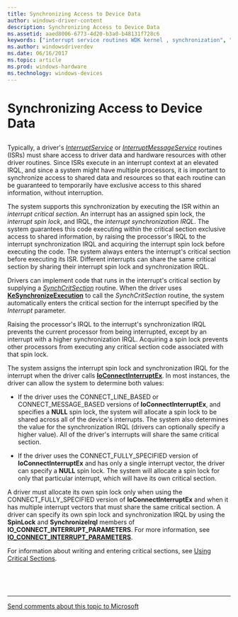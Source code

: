 ```yaml
---
title: Synchronizing Access to Device Data
author: windows-driver-content
description: Synchronizing Access to Device Data
ms.assetid: aaed8006-6773-4d20-b3a0-b48131f728c6
keywords: ["interrupt service routines WDK kernel , synchronization", "ISRs WDK kernel , synchronization", "interrupt objects WDK kernel , synchronization", "synchronization WDK kernel , interrupts", "single interrupt vectors WDK kernel", "critical section routines WDK kernel", "interrupt spin locks WDK kernel", "spin locks WDK kernel", "synchronization WDK kernel , device data access", "SynchCritSection", "SynchronizeIrql", "SpinLock parameter"]
ms.author: windowsdriverdev
ms.date: 06/16/2017
ms.topic: article
ms.prod: windows-hardware
ms.technology: windows-devices
---
```


# Synchronizing Access to Device Data


## <a href="" id="ddk-synchronizing-access-to-device-data-kg"></a>


Typically, a driver's [*InterruptService*](https://msdn.microsoft.com/library/windows/hardware/ff547958) or [*InterruptMessageService*](https://msdn.microsoft.com/library/windows/hardware/ff547940) routines (ISRs) must share access to driver data and hardware resources with other driver routines. Since ISRs execute in an interrupt context at an elevated IRQL, and since a system might have multiple processors, it is important to synchronize access to shared data and resources so that each routine can be guaranteed to temporarily have exclusive access to this shared information, without interruption.

The system supports this synchronization by executing the ISR within an *interrupt critical section*. An interrupt has an assigned spin lock, the *interrupt spin lock*, and IRQL, the *interrupt synchronization IRQL*. The system guarantees this code executing within the critical section exclusive access to shared information, by raising the processor's IRQL to the interrupt synchronization IRQL and acquiring the interrupt spin lock before executing the code. The system always enters the interrupt's critical section before executing its ISR. Different interrupts can share the same critical section by sharing their interrupt spin lock and synchronization IRQL.

Drivers can implement code that runs in the interrupt's critical section by supplying a [*SynchCritSection*](https://msdn.microsoft.com/library/windows/hardware/ff563928) routine. When the driver uses [**KeSynchronizeExecution**](https://msdn.microsoft.com/library/windows/hardware/ff553302) to call the *SynchCritSection* routine, the system automatically enters the critical section for the interrupt specified by the *Interrupt* parameter.

Raising the processor's IRQL to the interrupt's synchronization IRQL prevents the current processor from being interrupted, except by an interrupt with a higher synchronization IRQL. Acquiring a spin lock prevents other processors from executing any critical section code associated with that spin lock.

The system assigns the interrupt spin lock and synchronization IRQL for the interrupt when the driver calls [**IoConnectInterruptEx**](https://msdn.microsoft.com/library/windows/hardware/ff548378). In most instances, the driver can allow the system to determine both values:

-   If the driver uses the CONNECT\_LINE\_BASED or CONNECT\_MESSAGE\_BASED versions of **IoConnectInterruptEx**, and specifies a **NULL** spin lock, the system will allocate a spin lock to be shared across all of the device's interrupts. The system also determines the value for the synchronization IRQL (drivers can optionally specify a higher value). All of the driver's interrupts will share the same critical section.

-   If the driver uses the CONNECT\_FULLY\_SPECIFIED version of **IoConnectInterruptEx** and has only a single interrupt vector, the driver can specify a **NULL** spin lock. The system will allocate a spin lock for only that particular interrupt, which will have its own critical section.

A driver must allocate its own spin lock only when using the CONNECT\_FULLY\_SPECIFIED version of **IoConnectInterruptEx** and when it has multiple interrupt vectors that must share the same critical section. A driver can specify its own spin lock and synchronization IRQL by using the **SpinLock** and **SynchronizeIrql** members of **IO\_CONNECT\_INTERRUPT\_PARAMETERS**. For more information, see [**IO\_CONNECT\_INTERRUPT\_PARAMETERS**](https://msdn.microsoft.com/library/windows/hardware/ff550541).

For information about writing and entering critical sections, see [Using Critical Sections](using-critical-sections.md).

 

 


--------------------
[Send comments about this topic to Microsoft](mailto:wsddocfb@microsoft.com?subject=Documentation%20feedback%20%5Bkernel\kernel%5D:%20Synchronizing%20Access%20to%20Device%20Data%20%20RELEASE:%20%286/14/2017%29&body=%0A%0APRIVACY%20STATEMENT%0A%0AWe%20use%20your%20feedback%20to%20improve%20the%20documentation.%20We%20don't%20use%20your%20email%20address%20for%20any%20other%20purpose,%20and%20we'll%20remove%20your%20email%20address%20from%20our%20system%20after%20the%20issue%20that%20you're%20reporting%20is%20fixed.%20While%20we're%20working%20to%20fix%20this%20issue,%20we%20might%20send%20you%20an%20email%20message%20to%20ask%20for%20more%20info.%20Later,%20we%20might%20also%20send%20you%20an%20email%20message%20to%20let%20you%20know%20that%20we've%20addressed%20your%20feedback.%0A%0AFor%20more%20info%20about%20Microsoft's%20privacy%20policy,%20see%20http://privacy.microsoft.com/default.aspx. "Send comments about this topic to Microsoft")


